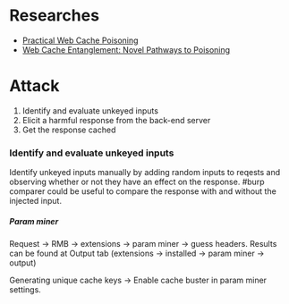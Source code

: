 # Researches
- [Practical Web Cache Poisoning](https://portswigger.net/research/practical-web-cache-poisoning)
- [Web Cache Entanglement: Novel Pathways to Poisoning](https://portswigger.net/research/web-cache-entanglement)

# Attack
1. Identify and evaluate unkeyed inputs
2. Elicit a harmful response from the back-end server
3. Get the response cached
### Identify and evaluate unkeyed inputs
Identify unkeyed inputs manually by adding random inputs to reqests and observing whether or not they have an effect on the response.
#burp comparer could be useful to compare the response with and without the injected input.
##### Param miner
Request -> RMB -> extensions -> param miner -> guess headers.
Results can be found at  Output tab (extensions -> installed -> param miner -> output)

Generating unique cache keys -> Enable cache buster in param miner settings.


